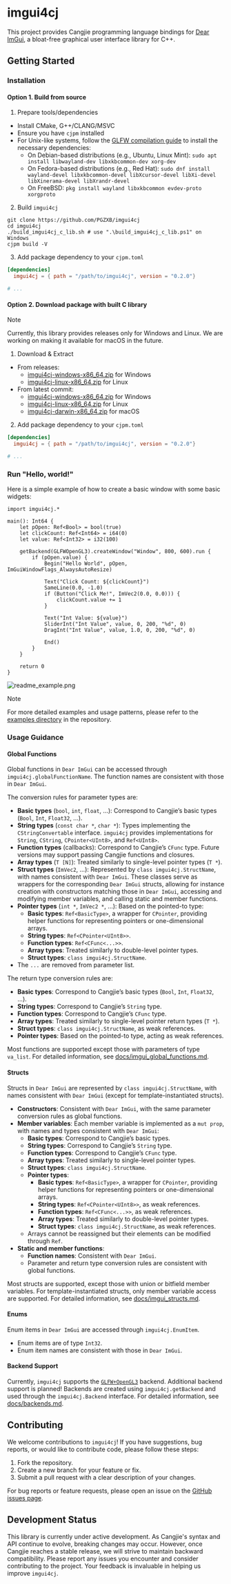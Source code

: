 # imgui4cj

This project provides Cangjie programming language bindings for [Dear ImGui](https://github.com/ocornut/imgui), a bloat-free graphical user interface library for C++.

## Getting Started

### Installation

#### Option 1. Build from source

1. Prepare tools/dependencies
  * Install CMake, G++/CLANG/MSVC
  * Ensure you have `cjpm` installed
  * For Unix-like systems, follow the [GLFW compilation guide](https://www.glfw.org/docs/latest/compile.html) to install the necessary dependencies:
    * On Debian-based distributions (e.g., Ubuntu, Linux Mint): `sudo apt install libwayland-dev libxkbcommon-dev xorg-dev`
    * On Fedora-based distributions (e.g., Red Hat): `sudo dnf install wayland-devel libxkbcommon-devel libXcursor-devel libXi-devel libXinerama-devel libXrandr-devel`
    * On FreeBSD: `pkg install wayland libxkbcommon evdev-proto xorgproto`

2. Build `imgui4cj`
  ```shell
  git clone https://github.com/PGZXB/imgui4cj
  cd imgui4cj
  ./build_imgui4cj_c_lib.sh # use ".\build_imgui4cj_c_lib.ps1" on Windows
  cjpm build -V
  ```

3. Add package dependency to your `cjpm.toml`
  ```toml
  [dependencies]
    imgui4cj = { path = "/path/to/imgui4cj", version = "0.2.0"}

  # ...
  ```

#### Option 2. Download package with built C library

> [!NOTE]  
> Currently, this library provides releases only for Windows and Linux. We are working on making it available for macOS in the future.

1. Download & Extract
  * From releases:
    * [imgui4cj-windows-x86_64.zip](https://github.com/PGZXB/imgui4cj/releases/latest/download/imgui4cj-windows-x86_64.zip) for Windows
    * [imgui4cj-linux-x86_64.zip](https://github.com/PGZXB/imgui4cj/releases/latest/download/imgui4cj-linux-x86_64.zip) for Linux
  * From latest commit:
    * [imgui4cj-windows-x86_64.zip](https://nightly.link/PGZXB/imgui4cj/workflows/build-and-package/main/imgui4cj-windows-x86_64.zip) for Windows
    * [imgui4cj-linux-x86_64.zip](https://nightly.link/PGZXB/imgui4cj/workflows/build-and-package/main/imgui4cj-linux-x86_64.zip) for Linux
    * [imgui4cj-darwin-x86_64.zip](https://nightly.link/PGZXB/imgui4cj/workflows/build-and-package/main/imgui4cj-darwin-x86_64.zip) for macOS

2. Add package dependency to your `cjpm.toml`
  ```toml
  [dependencies]
    imgui4cj = { path = "/path/to/imgui4cj", version = "0.2.0"}

  # ...
  ```

### Run "Hello, world!"

Here is a simple example of how to create a basic window with some basic widgets:

```cangjie
import imgui4cj.*

main(): Int64 {
    let pOpen: Ref<Bool> = bool(true)
    let clickCount: Ref<Int64> = i64(0)
    let value: Ref<Int32> = i32(100)

    getBackend(GLFWOpenGL3).createWindow("Window", 800, 600).run {
        if (pOpen.value) {
            Begin("Hello World", pOpen, ImGuiWindowFlags_AlwaysAutoResize)

            Text("Click Count: ${clickCount}")
            SameLine(0.0, -1.0)
            if (Button("Click Me!", ImVec2(0.0, 0.0))) {
                clickCount.value += 1
            }

            Text("Int Value: ${value}")
            SliderInt("Int Value", value, 0, 200, "%d", 0)
            DragInt("Int Value", value, 1.0, 0, 200, "%d", 0)

            End()
        }
    }

    return 0
}
```

![readme_example.png](./assets/readme_example.png)

> [!NOTE]  
> For more detailed examples and usage patterns, please refer to the [examples directory](./examples/) in the repository.

### Usage Guidance

#### Global Functions

Global functions in `Dear ImGui` can be accessed through `imgui4cj.globalFunctionName`. The function names are consistent with those in `Dear ImGui`. 

The conversion rules for parameter types are:
* **Basic types** (`bool`, `int`, `float`, ...): Correspond to Cangjie’s basic types (`Bool`, `Int`, `Float32`, ...).
* **String types** (`const char *`, `char *`): Types implementing the `CStringConvertable` interface. `imgui4cj` provides implementations for `String`, `CString`, `CPointer<UInt8>`, and `Ref<UInt8>`.
* **Function types** (callbacks): Correspond to Cangjie’s `CFunc` type. Future versions may support passing Cangjie functions and closures.
* **Array types** (`T [N]`): Treated similarly to single-level pointer types (`T *`).
* **Struct types** (`ImVec2`, ...): Represented by `class imgui4cj.StructName`, with names consistent with `Dear ImGui`. These classes serve as wrappers for the corresponding `Dear ImGui` structs, allowing for instance creation with constructors matching those in `Dear ImGui`, accessing and modifying member variables, and calling static and member functions.
* **Pointer types** (`int *`, `ImVec2 *`, ...): Based on the pointed-to type:
  * **Basic types**: `Ref<BasicType>`, a wrapper for `CPointer`, providing helper functions for representing pointers or one-dimensional arrays.
  * **String types**: `Ref<CPointer<UInt8>>`.
  * **Function types**: `Ref<CFunc<...>>`.
  * **Array types**: Treated similarly to double-level pointer types.
  * **Struct types**: `class imgui4cj.StructName`.
* The `...` are removed from parameter list.

The return type conversion rules are:
* **Basic types**: Correspond to Cangjie’s basic types (`Bool`, `Int`, `Float32`, ...).
* **String types**: Correspond to Cangjie’s `String` type.
* **Function types**: Correspond to Cangjie’s `CFunc` type.
* **Array types**: Treated similarly to single-level pointer return types (`T *`).
* **Struct types**: `class imgui4cj.StructName`, as weak references.
* **Pointer types**: Based on the pointed-to type, acting as weak references.

Most functions are supported except those with parameters of type `va_list`. For detailed information, see [docs/imgui_global_functions.md](./docs/imgui_global_functions.md).

#### Structs

Structs in `Dear ImGui` are represented by `class imgui4cj.StructName`, with names consistent with `Dear ImGui` (except for template-instantiated structs).
* **Constructors**: Consistent with `Dear ImGui`, with the same parameter conversion rules as global functions.
* **Member variables**: Each member variable is implemented as a `mut prop`, with names and types consistent with `Dear ImGui`:
  * **Basic types**: Correspond to Cangjie’s basic types.
  * **String types**: Correspond to Cangjie’s `String` type.
  * **Function types**: Correspond to Cangjie’s `CFunc` type.
  * **Array types**: Treated similarly to single-level pointer types.
  * **Struct types**: `class imgui4cj.StructName`.
  * **Pointer types**:
    * **Basic types**: `Ref<BasicType>`, a wrapper for `CPointer`, providing helper functions for representing pointers or one-dimensional arrays.
    * **String types**: `Ref<CPointer<UInt8>>`, as weak references.
    * **Function types**: `Ref<CFunc<...>>`, as weak references.
    * **Array types**: Treated similarly to double-level pointer types.
    * **Struct types**: `class imgui4cj.StructName`, as weak references.
  * Arrays cannot be reassigned but their elements can be modified through `Ref`.
* **Static and member functions**:
  * **Function names**: Consistent with `Dear ImGui`.
  * Parameter and return type conversion rules are consistent with global functions.

Most structs are supported, except those with union or bitfield member variables. For template-instantiated structs, only member variable access are supported. For detailed information, see [docs/imgui_structs.md](./docs/imgui_structs.md).

#### Enums

Enum items in `Dear ImGui` are accessed through `imgui4cj.EnumItem`.
* Enum items are of type `Int32`.
* Enum item names are consistent with those in `Dear ImGui`.

#### Backend Support

Currently, `imgui4cj` supports the [`GLFW+OpenGL3`](./src/backends/glfw_opengl3_backend.cj) backend. Additional backend support is planned! Backends are created using `imgui4cj.getBackend` and used through the `imgui4cj.Backend` interface. For detailed information, see [docs/backends.md](./docs/backends.md).

## Contributing

We welcome contributions to `imgui4cj`! If you have suggestions, bug reports, or would like to contribute code, please follow these steps:

1. Fork the repository.
2. Create a new branch for your feature or fix.
3. Submit a pull request with a clear description of your changes.

For bug reports or feature requests, please open an issue on the [GitHub issues page](https://github.com/PGZXB/imgui4cj/issues).

## Development Status

This library is currently under active development. As Cangjie's syntax and API continue to evolve, breaking changes may occur. However, once Cangjie reaches a stable release, we will strive to maintain backward compatibility. Please report any issues you encounter and consider contributing to the project. Your feedback is invaluable in helping us improve `imgui4cj`.

